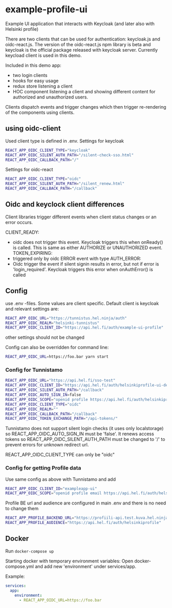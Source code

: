 # example-profile-ui
Example UI application that interacts with Keycloak (and later also with Helsinki profile)

There are two clients that can be used for authentication: keycloak.js and oidc-react.js. The version of the oidc-react.js npm library is beta and keycloak is the official package released with keycloak server. Currently keycload client is used in this demo.

Included in this demo app:
- two login clients
- hooks for easy usage
- redux store listening a client
- HOC component listening a client and showing different content for authorized and unauthorized users.

Clients dispatch events and trigger changes which then trigger re-rendering of the components using clients.

## using oidc-client
Used client type is defined in .env.
Settings for keycloak
```bash
REACT_APP_OIDC_CLIENT_TYPE="keycloak"
REACT_APP_OIDC_SILENT_AUTH_PATH="/silent-check-sso.html"
REACT_APP_OIDC_CALLBACK_PATH="/"
```
Settings for oidc-react
```bash
REACT_APP_OIDC_CLIENT_TYPE="oidc"
REACT_APP_OIDC_SILENT_AUTH_PATH="/silent_renew.html"
REACT_APP_OIDC_CALLBACK_PATH="/callback"
```

## Oidc and keyclock client differences
Client libraries trigger different events when client status changes or an error occurs.

CLIENT_READY:
  - oidc does not trigger this event. Keycloak triggers this when onReady() is called. This is same as either AUTHORIZE or UNAUTHORIZED event.
TOKEN_EXPIRING:
  - triggered only by oidc
ERROR event with type AUTH_ERROR:
  - Oidc trigger the event if silent signin results in error, but not if error is 'login_required'. Keycloak triggers this error when onAuthError() is called


## Config
use .env -files. Some values are client specific. Default client is keycloak and relevant settings are:
```bash
REACT_APP_OIDC_URL="https://tunnistus.hel.ninja/auth"
REACT_APP_OIDC_REALM="helsinki-tunnistus"
REACT_APP_OIDC_CLIENT_ID="https://api.hel.fi/auth/example-ui-profile"
```
other settings should not be changed

Config can also be overridden for command line:
```bash
REACT_APP_OIDC_URL=https://foo.bar yarn start
```
### Config for Tunnistamo
```bash
REACT_APP_OIDC_URL="https://api.hel.fi/sso-test"
REACT_APP_OIDC_CLIENT_ID="https://api.hel.fi/auth/helsinkiprofile-ui-dev"
REACT_APP_OIDC_SILENT_AUTH_PATH="/callback"
REACT_APP_OIDC_AUTO_SIGN_IN=false
REACT_APP_OIDC_SCOPE="openid profile https://api.hel.fi/auth/helsinkiprofiledev"
REACT_APP_OIDC_CLIENT_TYPE="oidc"
REACT_APP_OIDC_REALM=""
REACT_APP_OIDC_CALLBACK_PATH="/callback"
REACT_APP_OIDC_TOKEN_EXCHANGE_PATH="/api-tokens/"
```
Tunnistamo does not support silent login checks (it uses only localstorage) so REACT_APP_OIDC_AUTO_SIGN_IN must be 'false'. It renews access tokens so REACT_APP_OIDC_SILENT_AUTH_PATH must be changed to '/' to prevent errors for unknown redirect url.

REACT_APP_OIDC_CLIENT_TYPE can only be "oidc"

### Config for getting Profile data 
Use same config as above with Tunnistamo and add
```bash
REACT_APP_OIDC_CLIENT_ID="exampleapp-ui"
REACT_APP_OIDC_SCOPE="openid profile email https://api.hel.fi/auth/helsinkiprofile"
```

Profile BE url and audience are configured in main .env and there is no need to change them
```bash
REACT_APP_PROFILE_BACKEND_URL="https://profiili-api.test.kuva.hel.ninja/graphql/"
REACT_APP_PROFILE_AUDIENCE="https://api.hel.fi/auth/helsinkiprofile"
```

## Docker

Run `docker-compose up`

Starting docker with temporary environment variables:
Open docker-compose.yml and add new 'environment' under services/app.

Example:

```yml
services:
  app:
    environment: 
      - REACT_APP_OIDC_URL=https://foo.bar 
```
